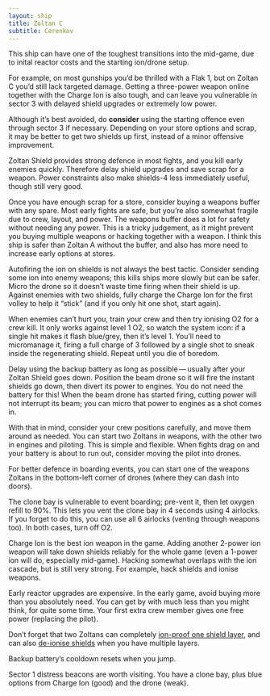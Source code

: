 ```yaml
---
layout: ship
title: Zoltan C
subtitle: Cerenkov
---
```

This ship can have one of the toughest transitions into the mid-game, due to inital reactor costs and the starting ion/drone setup.

For example, on most gunships you’d be thrilled with a Flak 1, but on Zoltan C you’d still lack targeted damage. Getting a three-power weapon online together with the Charge Ion is also tough, and can leave you vulnerable in sector 3 with delayed shield upgrades or extremely low power.

Although it’s best avoided, do **consider** using the starting offence even through sector 3 if necessary. Depending on your store options and scrap, it may be better to get two shields up first, instead of a minor offensive improvement.

Zoltan Shield provides strong defence in most fights, and you kill early enemies quickly. Therefore delay shield upgrades and save scrap for a weapon.  Power constraints also make shields-4 less immediately useful, though still very good.

Once you have enough scrap for a store, consider buying a weapons buffer with any spare. Most early fights are safe, but you’re also somewhat fragile due to crew, layout, and power. The weapons buffer does a lot for safety without needing any power. This is a tricky judgement, as it might prevent you buying multiple weapons or hacking together with a weapon. I think this ship is safer than Zoltan A without the buffer, and also has more need to increase early options at stores.

Autofiring the ion on shields is not always the best tactic. Consider sending some ion into enemy weapons; this kills ships more slowly but can be safer. Micro the drone so it doesn’t waste time firing when their shield is up. Against enemies with two shields, fully charge the Charge Ion for the first volley to help it “stick” (and if you only hit one shot, start again).

When enemies can’t hurt you, train your crew and then try ionising O2 for a crew kill. It only works against level 1 O2, so watch the system icon: if a single hit makes it flash blue/grey, then it’s level 1. You’ll need to micromanage it, firing a full charge of 3 followed by a single shot to sneak inside the regenerating shield. Repeat until you die of boredom.

Delay using the backup battery as long as possible&thinsp;&mdash;&thinsp;usually after your Zoltan Shield goes down. Position the beam drone so it will fire the instant shields go down, then divert its power to engines. You do not need the battery for this! When the beam drone has started firing, cutting power will not interrupt its beam; you can micro that power to engines as a shot comes in.

With that in mind, consider your crew positions carefully, and move them around as needed. You can start two Zoltans in weapons, with the other two in engines and piloting. This is simple and flexible. When fights drag on and your battery is about to run out, consider moving the pilot into drones.

For better defence in boarding events, you can start one of the weapons Zoltans in the bottom-left corner of drones (where they can dash into doors).

The clone bay is vulnerable to event boarding; pre-vent it, then let oxygen refill to 90%. This lets you vent the clone bay in 4 seconds using 4 airlocks. If you forget to do this, you can use all 6 airlocks (venting through weapons too). In both cases, turn off O2.

Charge Ion is the best ion weapon in the game. Adding another 2-power ion weapon will take down shields reliably for the whole game (even a 1-power ion will do, especially mid-game). Hacking somewhat overlaps with the ion cascade, but is still very strong. For example, hack shields and ionise weapons.

Early reactor upgrades are expensive. In the early game, avoid buying more than you absolutely need. You can get by with much less than you might think, for quite some time. Your first extra crew member gives one free power (replacing the pilot).

Don’t forget that two Zoltans can completely [ion-proof one shield layer](https://www.youtube.com/watch?v=jpR3veZtlsc&t=3m15s), and can also [de-ionise shields](https://www.youtube.com/watch?v=jpR3veZtlsc&t=52s) when you have multiple layers.

Backup battery’s cooldown resets when you jump.

Sector 1 distress beacons are worth visiting. You have a clone bay, plus blue options from Charge Ion (good) and the drone (weak).